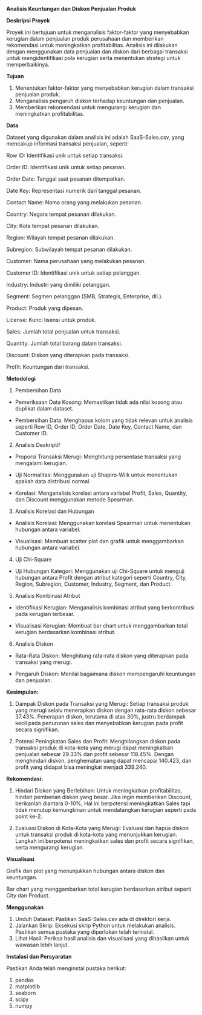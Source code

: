 **Analisis Keuntungan dan Diskon Penjualan Produk**

**Deskripsi Proyek**

Proyek ini bertujuan untuk menganalisis faktor-faktor yang menyebabkan kerugian dalam penjualan produk perusahaan dan memberikan rekomendasi untuk meningkatkan profitabilitas. Analisis ini dilakukan dengan menggunakan data penjualan dan diskon dari berbagai transaksi untuk mengidentifikasi pola kerugian serta menentukan strategi untuk memperbaikinya.

**Tujuan**

1. Menentukan faktor-faktor yang menyebabkan kerugian dalam transaksi penjualan produk.
2. Menganalisis pengaruh diskon terhadap keuntungan dan penjualan.
3. Memberikan rekomendasi untuk mengurangi kerugian dan meningkatkan profitabilitas.

**Data**

Dataset yang digunakan dalam analisis ini adalah SaaS-Sales.csv, yang mencakup informasi transaksi penjualan, seperti:

Row ID: Identifikasi unik untuk setiap transaksi.

Order ID: Identifikasi unik untuk setiap pesanan.

Order Date: Tanggal saat pesanan ditempatkan.

Date Key: Representasi numerik dari tanggal pesanan.

Contact Name: Nama orang yang melakukan pesanan.

Country: Negara tempat pesanan dilakukan.

City: Kota tempat pesanan dilakukan.

Region: Wilayah tempat pesanan dilakukan.

Subregion: Subwilayah tempat pesanan dilakukan.

Customer: Nama perusahaan yang melakukan pesanan.

Customer ID: Identifikasi unik untuk setiap pelanggan.

Industry: Industri yang dimiliki pelanggan.

Segment: Segmen pelanggan (SMB, Strategis, Enterprise, dll.).

Product: Produk yang dipesan.

License: Kunci lisensi untuk produk.

Sales: Jumlah total penjualan untuk transaksi.

Quantity: Jumlah total barang dalam transaksi.

Discount: Diskon yang diterapkan pada transaksi.

Profit: Keuntungan dari transaksi.

**Metodologi**

1. Pembersihan Data

* Pemeriksaan Data Kosong: Memastikan tidak ada nilai kosong atau duplikat dalam dataset.

* Pembersihan Data: Menghapus kolom yang tidak relevan untuk analisis seperti Row ID, Order ID, Order Date, Date Key, Contact Name, dan Customer ID.

2. Analisis Deskriptif

* Proporsi Transaksi Merugi: Menghitung persentase transaksi yang mengalami kerugian.

* Uji Normalitas: Menggunakan uji Shapiro-Wilk untuk menentukan apakah data distribusi normal.

* Korelasi: Menganalisis korelasi antara variabel Profit, Sales, Quantity, dan Discount menggunakan metode Spearman.

3. Analisis Korelasi dan Hubungan

* Analisis Korelasi: Menggunakan korelasi Spearman untuk menentukan hubungan antara variabel.

* Visualisasi: Membuat scatter plot dan grafik untuk menggambarkan hubungan antara variabel.

4. Uji Chi-Square

* Uji Hubungan Kategori: Menggunakan uji Chi-Square untuk menguji hubungan antara Profit dengan atribut kategori seperti Country, City, Region, Subregion, Customer, Industry, Segment, dan Product.

5. Analisis Kombinasi Atribut

* Identifikasi Kerugian: Menganalisis kombinasi atribut yang berkontribusi pada kerugian terbesar.

* Visualisasi Kerugian: Membuat bar chart untuk menggambarkan total kerugian berdasarkan kombinasi atribut.

6. Analisis Diskon

* Rata-Rata Diskon: Menghitung rata-rata diskon yang diterapkan pada transaksi yang merugi.

* Pengaruh Diskon: Menilai bagaimana diskon mempengaruhi keuntungan dan penjualan.

**Kesimpulan:**

1. Dampak Diskon pada Transaksi yang Merugi:
Setiap transaksi produk yang merugi selalu menerapkan diskon dengan rata-rata diskon sebesar 37.43%. Penerapan diskon, terutama di atas 30%, justru berdampak kecil pada penurunan sales dan  menyebabkan kerugian pada profit secara signifikan.

2. Potensi Peningkatan Sales dan Profit:
Menghilangkan diskon pada transaksi produk di kota-kota yang merugi dapat meningkatkan penjualan sebesar 29.33% dan profit sebesar 118.45%. Dengan menghindari diskon, penghematan uang dapat mencapai 140.423, dan profit yang didapat bisa meningkat menjadi 339.240.

**Rekomendasi:**

1. Hindari Diskon yang Berlebihan:
Untuk meningkatkan profitabilitas, hindari pemberian diskon yang besar. Jika ingin memberikan Discount, berikanlah diantara 0-10%, Hal ini berpotensi meningkatkan Sales tapi tidak menutup kemungkinan untuk mendatangkan kerugian seperti pada point ke-2.

2. Evaluasi Diskon di Kota-Kota yang Merugi:
Evaluasi dan hapus diskon untuk transaksi produk di kota-kota yang menunjukkan kerugian. Langkah ini berpotensi meningkatkan sales dan profit secara signifikan, serta mengurangi kerugian.

**Visualisasi**

Grafik dan plot yang menunjukkan hubungan antara diskon dan keuntungan.

Bar chart yang menggambarkan total kerugian berdasarkan atribut seperti City dan Product.

**Menggunakan**

1. Unduh Dataset: Pastikan SaaS-Sales.csv ada di direktori kerja.
2. Jalankan Skrip: Eksekusi skrip Python untuk melakukan analisis. Pastikan semua pustaka yang diperlukan telah terinstal.
3. Lihat Hasil: Periksa hasil analisis dan visualisasi yang dihasilkan untuk wawasan lebih lanjut.

**Instalasi dan Persyaratan**

Pastikan Anda telah menginstal pustaka berikut:
1. pandas
2. matplotlib
3. seaborn
4. scipy
5. numpy
